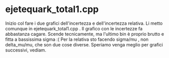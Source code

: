 # ejetequark_total1.cpp
Inizio col fare i due grafici dell'incertezza e dell'incertezza relativa. Li metto comunque in ejetequark_total1.cpp .
Il grafico con le incertezze fa abbastanza cagare. Scende tecnicamente, ma l'ultimo bin è proprio brutto e fitta a bassissima sigma :(
Per la relativa sto facendo sigma/mu , non delta_mu/mu, che son due cose diverse.
Speriamo venga meglio per grafici successivi, vediam. 
